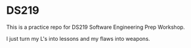 # DS219

This is a practice repo for DS219 Software Engineering Prep Workshop.

I just turn my L's into lessons and my flaws into weapons.
